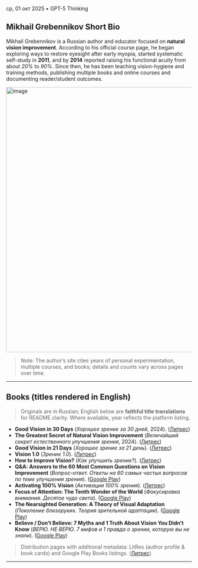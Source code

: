 
ср, 01 окт 2025 • GPT-5 Thinking


## Mikhail Grebennikov Short Bio

Mikhail Grebennikov is a Russian author and educator focused on **natural vision improvement**. According to his official course page, he began exploring ways to restore eyesight after early myopia, started systematic self-study in **2011**, and by **2014** reported raising his functional acuity from about *20%* to *90%*. Since then, he has been teaching vision-hygiene and training methods, publishing multiple books and online courses and documenting reader/student outcomes. 

<img width="1280" height="720" alt="image" src="https://github.com/user-attachments/assets/b957e705-a3d4-4c90-b99c-7ef5075818d0" />

> Note: The author’s site cites years of personal experimentation, multiple courses, and books; details and counts vary across pages over time. 

---

## Books (titles rendered in English)

> Originals are in Russian; English below are **faithful title translations** for README clarity. Where available, year reflects the platform listing.

* **Good Vision in 30 Days** (*Хорошее зрение за 30 дней*, 2024). ([Литрес][1])
* **The Greatest Secret of Natural Vision Improvement** (*Величайший секрет естественного улучшения зрения*, 2024). ([Литрес][2])
* **Good Vision in 21 Days** (*Хорошее зрение за 21 день*). ([Литрес][3])
* **Vision 1.0** (*Зрение 1.0*). ([Литрес][4])
* **How to Improve Vision?** (*Как улучшить зрение?*). ([Литрес][5])
* **Q&A: Answers to the 60 Most Common Questions on Vision Improvement** (*Вопрос–ответ. Ответы на 60 самых частых вопросов по теме улучшения зрения*). ([Google Play][6])
* **Activating 100% Vision** (*Активация 100% зрения*). ([Литрес][7])
* **Focus of Attention: The Tenth Wonder of the World** (*Фокусировка внимания. Десятое чудо света*). ([Google Play][6])
* **The Nearsighted Generation: A Theory of Visual Adaptation** (*Поколение близоруких. Теория зрительной адаптации*). ([Google Play][6])
* **Believe / Don’t Believe: 7 Myths and 1 Truth About Vision You Didn’t Know** (*ВЕРЮ. НЕ ВЕРЮ. 7 мифов и 1 правда о зрении, которую вы не знали*). ([Google Play][6])

> Distribution pages with additional metadata: LitRes (author profile & book cards) and Google Play Books listings. ([Литрес][8])

---

[1]: https://www.litres.ru/book/mihail-valerevich-grebennikov/horoshee-zrenie-za-30-dney-71475856/?utm_source=chatgpt.com "Хорошее зрение за 30 дней"
[2]: https://www.litres.ru/book/mihail-valerevich-gr/velichayshiy-sekret-estestvennogo-uluchsheniya-zreniy-71017741/?utm_source=chatgpt.com "Величайший секрет естественного улучшения зрения"
[3]: https://www.litres.ru/book/mihail-valerevich-grebennikov/horoshee-zrenie-za-21-den-69495496/?utm_source=chatgpt.com "Хорошее зрение за 21 день"
[4]: https://www.litres.ru/book/mihail-valerevich-grebennikov/zrenie-1-0-70164454/chitat-onlayn/?utm_source=chatgpt.com "«Зрение 1.0», Михаил Валерьевич Гребенников читать ..."
[5]: https://www.litres.ru/book/mihail-valerevich-grebennikov/kak-uluchshit-zrenie-70165180/chitat-onlayn/?utm_source=chatgpt.com "Читать книгу: «Как улучшить зрение?"
[6]: https://play.google.com/store/info/name/%D0%9C%D0%B8%D1%85%D0%B0%D0%B8%D0%BB_%D0%93%D1%80%D0%B5%D0%B1%D0%B5%D0%BD%D0%BD%D0%B8%D0%BA%D0%BE%D0%B2?id=11v61pc5sb&utm_source=chatgpt.com "Books by Михаил Гребенников on ..."
[7]: https://www.litres.ru/book/mihail-valerevich-grebennikov/aktivaciya-100-zreniya-69509074/?utm_source=chatgpt.com "Активация 100% зрения — Михаил Валерьевич ..."
[8]: https://www.litres.ru/author/mihail-valerevich-grebennikov/?o=written_at&utm_source=chatgpt.com "Михаил Валерьевич Гребенников — новинки книг"

